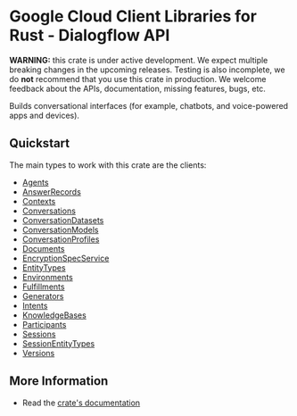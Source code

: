 # Google Cloud Client Libraries for Rust - Dialogflow API

<!-- Code generated by sidekick. DO NOT EDIT. -->

**WARNING:** this crate is under active development. We expect multiple breaking
changes in the upcoming releases. Testing is also incomplete, we do **not**
recommend that you use this crate in production. We welcome feedback about the
APIs, documentation, missing features, bugs, etc.

Builds conversational interfaces (for example, chatbots, and voice-powered
apps and devices).

## Quickstart

The main types to work with this crate are the clients:

* [Agents](https://docs.rs/google-cloud-dialogflow-v2/latest/google_cloud_dialogflow_v2/client/struct.Agents.html)
* [AnswerRecords](https://docs.rs/google-cloud-dialogflow-v2/latest/google_cloud_dialogflow_v2/client/struct.AnswerRecords.html)
* [Contexts](https://docs.rs/google-cloud-dialogflow-v2/latest/google_cloud_dialogflow_v2/client/struct.Contexts.html)
* [Conversations](https://docs.rs/google-cloud-dialogflow-v2/latest/google_cloud_dialogflow_v2/client/struct.Conversations.html)
* [ConversationDatasets](https://docs.rs/google-cloud-dialogflow-v2/latest/google_cloud_dialogflow_v2/client/struct.ConversationDatasets.html)
* [ConversationModels](https://docs.rs/google-cloud-dialogflow-v2/latest/google_cloud_dialogflow_v2/client/struct.ConversationModels.html)
* [ConversationProfiles](https://docs.rs/google-cloud-dialogflow-v2/latest/google_cloud_dialogflow_v2/client/struct.ConversationProfiles.html)
* [Documents](https://docs.rs/google-cloud-dialogflow-v2/latest/google_cloud_dialogflow_v2/client/struct.Documents.html)
* [EncryptionSpecService](https://docs.rs/google-cloud-dialogflow-v2/latest/google_cloud_dialogflow_v2/client/struct.EncryptionSpecService.html)
* [EntityTypes](https://docs.rs/google-cloud-dialogflow-v2/latest/google_cloud_dialogflow_v2/client/struct.EntityTypes.html)
* [Environments](https://docs.rs/google-cloud-dialogflow-v2/latest/google_cloud_dialogflow_v2/client/struct.Environments.html)
* [Fulfillments](https://docs.rs/google-cloud-dialogflow-v2/latest/google_cloud_dialogflow_v2/client/struct.Fulfillments.html)
* [Generators](https://docs.rs/google-cloud-dialogflow-v2/latest/google_cloud_dialogflow_v2/client/struct.Generators.html)
* [Intents](https://docs.rs/google-cloud-dialogflow-v2/latest/google_cloud_dialogflow_v2/client/struct.Intents.html)
* [KnowledgeBases](https://docs.rs/google-cloud-dialogflow-v2/latest/google_cloud_dialogflow_v2/client/struct.KnowledgeBases.html)
* [Participants](https://docs.rs/google-cloud-dialogflow-v2/latest/google_cloud_dialogflow_v2/client/struct.Participants.html)
* [Sessions](https://docs.rs/google-cloud-dialogflow-v2/latest/google_cloud_dialogflow_v2/client/struct.Sessions.html)
* [SessionEntityTypes](https://docs.rs/google-cloud-dialogflow-v2/latest/google_cloud_dialogflow_v2/client/struct.SessionEntityTypes.html)
* [Versions](https://docs.rs/google-cloud-dialogflow-v2/latest/google_cloud_dialogflow_v2/client/struct.Versions.html)

## More Information

* Read the [crate's documentation](https://docs.rs/google-cloud-dialogflow-v2/latest/google-cloud-dialogflow-v2)
